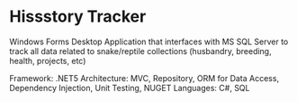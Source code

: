 # Hissstory Tracker
Windows Forms Desktop Application that interfaces with MS SQL Server to track all data related to snake/reptile collections (husbandry, breeding, health, projects, etc) 

Framework: .NET5
Architecture: MVC, Repository, ORM for Data Access, Dependency Injection, Unit Testing, NUGET
Languages: C#, SQL

